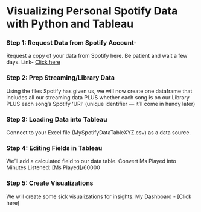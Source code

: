# Visualizing Personal Spotify Data with Python and Tableau

### Step 1: Request Data from Spotify Account- 
Request a copy of your data from Spotify here. Be patient and wait a few days. 
Link- [Click here](https://www.spotify.com/in-en/account/privacy/)

### Step 2: Prep Streaming/Library Data
Using the files Spotify has given us, we will now create one dataframe that includes all our streaming data PLUS whether each song is on our Library PLUS each song’s Spotify ‘URI’ (unique identifier — it’ll come in handy later)

### Step 3:  Loading Data into Tableau
Connect to your Excel file (MySpotifyDataTableXYZ.csv) as a data source.

### Step 4: Editing Fields in Tableau

We’ll add a calculated field to our data table. 
Convert Ms Played into Minutes Listened:
[Ms Played]/60000

### Step 5: Create Visualizations

We will create some sick visualizations for insights. 
My Dashboard - [Click here] 
